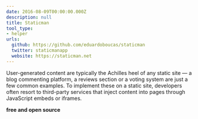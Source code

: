 ```yaml
---
date: 2016-08-09T00:00:00.000Z
description: null
title: Staticman
tool_type:
- helper
urls:
  github: https://github.com/eduardoboucas/staticman
  twitter: staticmanapp
  website: https://staticman.net
---
```


User-generated content are typically the Achilles heel of any static site — a blog commenting platform, a reviews section or a voting system are just a few common examples. To implement these on a static site, developers often resort to third-party services that inject content into pages through JavaScript embeds or iframes.

**free and open source**